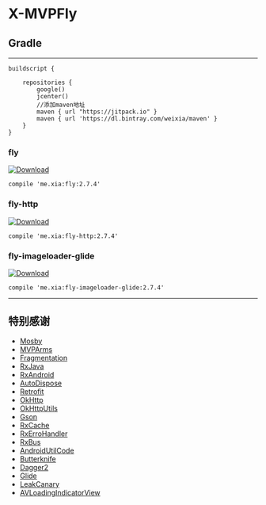 # X-MVPFly

## Gradle
-------

```
buildscript {

    repositories {
        google()
        jcenter()
        //添加maven地址
        maven { url "https://jitpack.io" }
        maven { url 'https://dl.bintray.com/weixia/maven' }
    }
}

```

### fly
[ ![Download](https://api.bintray.com/packages/weixia/maven/fly/images/download.svg) ](https://bintray.com/weixia/maven/fly/_latestVersion)
```
compile 'me.xia:fly:2.7.4'
```

### fly-http
[ ![Download](https://api.bintray.com/packages/weixia/maven/fly-http/images/download.svg) ](https://bintray.com/weixia/maven/fly-http/_latestVersion)
```
compile 'me.xia:fly-http:2.7.4'
```

### fly-imageloader-glide
[ ![Download](https://api.bintray.com/packages/weixia/maven/fly-imageloader-glide/images/download.svg) ](https://bintray.com/weixia/maven/fly-imageloader-glide/_latestVersion)
```
compile 'me.xia:fly-imageloader-glide:2.7.4'
```
-------

## 特别感谢
* [Mosby](https://github.com/sockeqwe/mosby/)
* [MVPArms](https://github.com/JessYanCoding/MVPArms)
* [Fragmentation](https://github.com/YoKeyword/Fragmentation)
* [RxJava](https://github.com/ReactiveX/RxJava)
* [RxAndroid](https://github.com/ReactiveX/RxAndroid)
* [AutoDispose](https://github.com/uber/AutoDispose)
* [Retrofit](https://github.com/square/retrofit)
* [OkHttp](https://github.com/square/okhttp)
* [OkHttpUtils](https://github.com/hongyangAndroid/okhttputils)
* [Gson](https://github.com/google/gson)
* [RxCache](https://github.com/VictorAlbertos/RxCache)
* [RxErroHandler](https://github.com/JessYanCoding/RxErrorHandler)
* [RxBus](https://github.com/wexia/X-RxBus)
* [AndroidUtilCode](https://github.com/Blankj/AndroidUtilCode)
* [Butterknife](https://github.com/JakeWharton/butterknife)
* [Dagger2](https://github.com/google/dagger)
* [Glide](https://github.com/bumptech/glide)
* [LeakCanary](https://github.com/square/leakcanary)
* [AVLoadingIndicatorView](https://github.com/81813780/AVLoadingIndicatorView)
